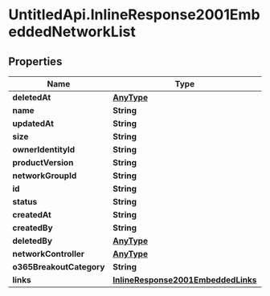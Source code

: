 # UntitledApi.InlineResponse2001EmbeddedNetworkList

## Properties

Name | Type | Description | Notes
------------ | ------------- | ------------- | -------------
**deletedAt** | [**AnyType**](.md) |  | 
**name** | **String** |  | 
**updatedAt** | **String** |  | 
**size** | **String** |  | 
**ownerIdentityId** | **String** |  | 
**productVersion** | **String** |  | 
**networkGroupId** | **String** |  | 
**id** | **String** |  | 
**status** | **String** |  | 
**createdAt** | **String** |  | 
**createdBy** | **String** |  | 
**deletedBy** | [**AnyType**](.md) |  | 
**networkController** | [**AnyType**](.md) |  | [optional] 
**o365BreakoutCategory** | **String** |  | 
**links** | [**InlineResponse2001EmbeddedLinks**](InlineResponse2001EmbeddedLinks.md) |  | 


